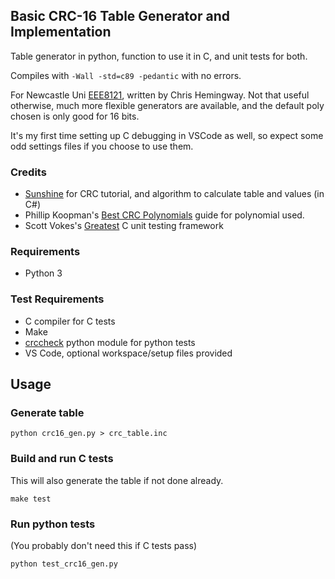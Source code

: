 ## Basic CRC-16 Table Generator and Implementation
Table generator in python, function to use it in C, and unit tests for both.

Compiles with `-Wall -std=c89 -pedantic` with no errors.


For Newcastle Uni [EEE8121](https://www.ncl.ac.uk/module-catalogue/module.php?code=EEE8121), written by Chris Hemingway.
Not that useful otherwise, much more flexible generators are available, and the default poly chosen is only good for 16 bits.

It's my first time setting up C debugging in VSCode as well, so expect some odd settings files if you choose to use them.

### Credits
* [Sunshine](http://www.sunshine2k.de/articles/coding/crc/understanding_crc.html#ch5) for CRC tutorial, and algorithm to calculate table and values (in C#)
* Phillip Koopman's [Best CRC Polynomials](https://users.ece.cmu.edu/~koopman/crc/) guide for polynomial used.
* Scott Vokes's [Greatest](https://github.com/silentbicycle/greatest) C unit testing framework

### Requirements
* Python 3

### Test Requirements
* C compiler for C tests
* Make
* [crccheck](https://bitbucket.org/martin_scharrer/crccheck) python module for python tests
* VS Code, optional workspace/setup files provided

## Usage
### Generate table
`python crc16_gen.py > crc_table.inc`

### Build and run C tests
This will also generate the table if not done already.

`make test`

### Run python tests
(You probably don't need this if C tests pass)

`python test_crc16_gen.py`
